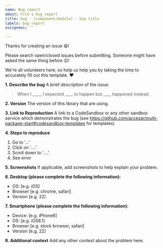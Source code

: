 ```yaml
---
name: Bug report
about: File a bug report
title: bug - [component/module] - bug title
labels: bug report
assignees: ''

---
```


Thanks for creating an issue 😄!

Please search open/closed issues before submitting. Someone might have asked the same thing before 😉!

We're all volunteers here, so help us help you by taking the time to accurately fill out this template. ❤️

**1. Describe the bug**
A brief description of the issue. 

>  When I ____, I expected ____ to happen but ____ happened instead.

**2. Version**
The version of this library that are using.

**3. Link to Reproduction**
A link to a CodeSandbox or any other sandbox service which demonstrates the bug (see https://github.com/accezar/multi-package-start#codesandbox-templates for templates)

**4. Steps to reproduce**
1. Go to '...'
2. Click on '....'
3. Scroll down to '....'
4. See error

**5. Screenshots**
If applicable, add screenshots to help explain your problem.

**6. Desktop (please complete the following information):**
 - OS: [e.g. iOS]
 - Browser [e.g. chrome, safari]
 - Version [e.g. 22]

**7. Smartphone (please complete the following information):**
 - Device: [e.g. iPhone6]
 - OS: [e.g. iOS8.1]
 - Browser [e.g. stock browser, safari]
 - Version [e.g. 22]

**8. Additional context**
Add any other context about the problem here.

